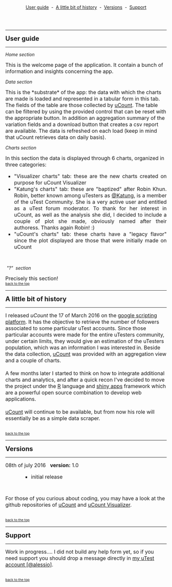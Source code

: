 <style>
p1{
 font-size:20px;
 text-align:justify;
}

p2{
 font-size:16px;
 text-align:justify;
}
</style>

<br>
<p id="top" style=" text-align:center;"><a href="#userguide">User guide</a>&nbsp;&nbsp;-&nbsp;&nbsp;<a href="#history">A little bit of history</a>&nbsp;&nbsp;-&nbsp;&nbsp;<a href="#versions">Versions</a>&nbsp;&nbsp;-&nbsp;&nbsp;<a href="#support">Support</a></p>
<br><br>

<hr><p1 id="userguide"><b>User guide</b></p1><hr>

<p><i>Home section</i></p>
<p2>This is the welcome page of the application. It contain a bunch of information and insights concerning the app.</p2>

<br>

<p><i>Data section</i></p>
<p2>This is the *substrate* of the app: the data with which the charts are made is loaded and represented in a tabular form in this tab. The fields of the table are those collected by <a href="https://docs.google.com/spreadsheets/d/1zlB1XxdITwGejHKXyL_yd8XCxkoCVh5RatQeaH2CJ4Q/edit?usp=sharing" target="_blank">uCount</a>.
The table can be filtered by using the provided control that can be reset with the appropriate button. In addition an aggregation summary of the variation fields and a download button that creates a csv report are available.
The data is refreshed on each load (keep in mind that uCount retrieves data on daily basis).
</p2>

<br>
	
<p><i>Charts section</i></p>
<p2>In this section the data is displayed through 6 charts, organized in three categories:
<br>
<ul>
 <li type="square">"Visualizer charts" tab: these are the new charts created on purpose for uCount Visualizer</li>
 <li type="square">"Katung's charts" tab: these are "baptized" after Robin Khun. Robin, better known among uTesters as <a href="https://www.utest.com/profile/Katung/about" target="_blank">@Katung</a>, is a member of the uTest Community. She is a very active user and entitled as a uTest forum moderator. To thank for her interest in uCount, as well as the analysis she did, I decided to include a couple of plot she made, obviously named after their authoress. Thanks again Robin! :)</li>
 <li type="square">"uCount's charts" tab: these charts have a "legacy flavor" since the plot displayed are those that were initially made on uCount</li>
</ul>
</p2>

<br>

<p><i>&nbsp;"?"&nbsp; section</i></p>
<p2>Precisely this section!</p2>

<br>
<a href="#top" style="font-size:8pt">back to the top</a>
<br>

<hr><p1 id="history"><b>A little bit of history</b></p1><hr>

<p2>I released *uCount* the 17 of March 2016 on the <a href="https://developers.google.com/apps-script" target="_blank">google scripting platform</a>. It has the objective to retrieve the number of followers associated to some particular uTest accounts.
Since those particular accounts were made for the entire uTesters community, under certain limits, they would give an estimation of the uTesters population, which was an information I was interested in.
Beside the data collection, <a href="https://docs.google.com/spreadsheets/d/1zlB1XxdITwGejHKXyL_yd8XCxkoCVh5RatQeaH2CJ4Q/edit?usp=sharing" target="_blank">uCount</a> was provided with an aggregation view and a couple of charts.<br><br>
A few months later I started to think on how to integrate additional charts and analytics, and after a quick recon I've decided to move the project under the <a href="https://www.r-project.org" target="_blank">R</a> language and <a href="https://www.shinyapps.io" target="_blank">shiny apps</a> framework which are a powerful open source combination to develop web applications.<br>
<br><a href="https://docs.google.com/spreadsheets/d/1zlB1XxdITwGejHKXyL_yd8XCxkoCVh5RatQeaH2CJ4Q/edit?usp=sharing" target="_blank">uCount</a> will continue to be available, but from now his role will essentially be as a simple data scraper.</p2>

<br>
<a href="#top" style="font-size:8pt">back to the top</a>
<br>

<hr><p1 id="versions"><b>Versions</b></p1><hr>

<p2>
08th of july 2016&nbsp;&nbsp;
<b>version:</b> 1.0
<ul style="padding-left:5em">
 <li type="square">initial release</li>
</ul></p2>
<br>
 
<p2>For those of you curious about coding, you may have a look at the github repositories of <a href="https://github.com/abenedetti/uCount" target="_blank">uCount</a> and <a href="https://github.com/abenedetti/uCountVisualizer" target="_blank">uCount Visualizer</a>.</p2>
 
<br>
<a href="#top" style="font-size:8pt">back to the top</a>
<br>

<hr><p1 id="support"><b>Support</b></p1><hr>

<p2>Work in progress.... I did not build any help form yet, so if you need support you should drop a message directly in <a href="https://www.utest.com/profile/alessio/about" target="_blank">my uTest account [@alessio]</a>.</p2>

<br>
<a href="#top" style="font-size:8pt">back to the top</a>
<br>
